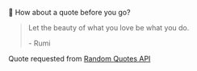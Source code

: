 📣 How about a quote before you go?

> Let the beauty of what you love be what you do.
>
> <p>- Rumi</p>

Quote requested from [Random Quotes API](https://github.com/lukePeavey/quotable)
